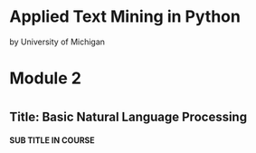 Applied Text Mining in Python
==============================

by University of Michigan

# Module 2
#
## Title: Basic Natural Language Processing

#### SUB TITLE IN COURSE
